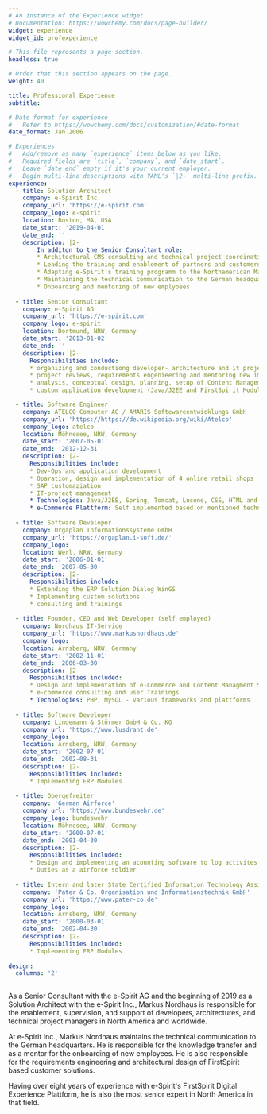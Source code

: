 ```yaml
---
# An instance of the Experience widget.
# Documentation: https://wowchemy.com/docs/page-builder/
widget: experience
widget_id: profexperience

# This file represents a page section.
headless: true

# Order that this section appears on the page.
weight: 40

title: Professional Experience
subtitle:

# Date format for experience
#   Refer to https://wowchemy.com/docs/customization/#date-format
date_format: Jan 2006

# Experiences.
#   Add/remove as many `experience` items below as you like.
#   Required fields are `title`, `company`, and `date_start`.
#   Leave `date_end` empty if it's your current employer.
#   Begin multi-line descriptions with YAML's `|2-` multi-line prefix.
experience:
  - title: Solution Architect
    company: e-Spirit Inc.
    company_url: 'https://e-spirit.com'
    company_logo: e-spirit
    location: Boston, MA, USA
    date_start: '2019-04-01'
    date_end: ''
    description: |2-
        In additon to the Senior Consultant role:
        * Architectural CMS consulting and technical project coordination
        * Leading the training and enablement of partners and customers
        * Adapting e-Spirit's training programm to the Northamerican Market
        * Maintaining the technical communication to the German headquarters
        * Onboarding and mentoring of new emplyoees
        
  - title: Senior Consultant
    company: e-Spirit AG
    company_url: 'https://e-spirit.com'
    company_logo: e-spirit
    location: Dortmund, NRW, Germany
    date_start: '2013-01-02'
    date_end: ''
    description: |2- 
      Responsibilities include:
      * organizing and conductiong developer- architecture and it project management trainings
      * project reviews, requirements engenieering and mentoring new implementation partners
      * analysis, conceptual design, planning, setup of Content Management Systems
      * custom application development (Java/J2EE and FirstSpirit Modules) including testing and documentation

  - title: Software Engineer
    company: ATELCO Computer AG / AMARIS Softewareentwicklungs GmbH
    company_url: 'https://https://de.wikipedia.org/wiki/Atelco'
    company_logo: atelco
    location: Möhnesee, NRW, Germany
    date_start: '2007-05-01'
    date_end: '2012-12-31'
    description: |2-
      Responsibilities include:
      * Dev-Ops and application development
      * Oparation, design and implementation of 4 online retail shops
      * SAP customaziation
      * IT-project management
      * Technologies: Java/J2EE, Spring, Tomcat, Lucene, CSS, HTML and other
      * e-Commerce Plattform: Self implemented based on mentioned technologies
  
  - title: Software Developer
    company: Orgaplan Informationssysteme GmbH
    company_url: 'https://orgaplan.i-soft.de/'
    company_logo: 
    location: Werl, NRW, Germany
    date_start: '2006-01-01'
    date_end: '2007-05-30'
    description: |2-
      Responsibilities include:
      * Extending the ERP Solution Dialog WinGS
      * Implementing custom solutions
      * consulting and trainings
  
  - title: Founder, CEO and Web Developer (self employed)
    company: Nordhaus IT-Service
    company_url: 'https://www.markusnordhaus.de'
    company_logo: 
    location: Arnsberg, NRW, Germany
    date_start: '2002-11-01'
    date_end: '2006-03-30'
    description: |2-
      Responsibilities included:
      * Design and implementation of e-Commerce and Content Managment Solutions
      * e-commerce consulting and user Trainings
      * Technologies: PHP, MySQL - various frameworks and plattforms
  
  - title: Software Developer
    company: Lindemann & Störmer GmbH & Co. KG
    company_url: 'https://www.lusdraht.de'
    company_logo: 
    location: Arnsberg, NRW, Germany
    date_start: '2002-07-01'
    date_end: '2002-08-31'
    description: |2-
      Responsibilities included:
      * Implementing ERP Modules
  
  - title: Obergefreiter
    company: 'German Airforce'
    company_url: 'https://www.bundeswehr.de'
    company_logo: bundeswehr
    location: Möhnesee, NRW, Germany
    date_start: '2000-07-01'
    date_end: '2001-04-30'
    description: |2-
      Responsibilities included:
      * Design and implementing an acounting software to log activites and duty times
      * Duties as a airforce soldier 
 
  - title: Intern and later State Certified Information Technology Assistant (part time)
    company: 'Pater & Co. Organisation und Informationstechnik GmbH'
    company_url: 'https://www.pater-co.de'
    company_logo: 
    location: Arnsberg, NRW, Germany
    date_start: '2000-03-01'
    date_end: '2002-04-30'
    description: |2-
      Responsibilities included:
      * Implementing ERP Modules
  
design:
  columns: '2'
---
```

As a Senior Consultant with the e-Spirit AG and the beginning of 2019 as a Solution Architect with the e-Spirit Inc., Markus
Nordhaus is responsible for the enablement, supervision, and support of developers, architectures, and technical project
managers in North America and worldwide.

At e-Spirit Inc., Markus Nordhaus maintains the technical communication to the German headquarters. He is responsible
for the knowledge transfer and as a mentor for the onboarding of new employees. He is also responsible for the
requirements engineering and architectural design of FirstSpirit based customer solutions.

Having over eight years of experience with e-Spirit's FirstSpirit Digital Experience Plattform, he is also the most
senior expert in North America in that field.
